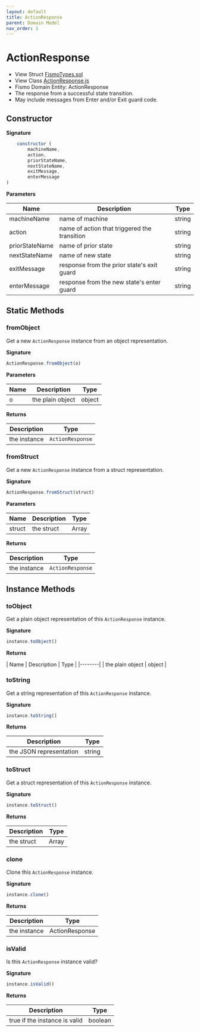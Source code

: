 ```yaml
---
layout: default
title: ActionResponse
parent: Domain Model
nav_order: 1
---
```

# ActionResponse
* View Struct [FismoTypes.sol](https://github.com/cliffhall/Fismo/blob/main/contracts/domain/FismoTypes.sol#L49)
* View Class [ActionResponse.js](https://github.com/cliffhall/Fismo/blob/main/scripts/domain/entity/ActionResponse.js)
* Fismo Domain Entity: ActionResponse
* The response from a successful state transition. 
* May include messages from Enter and/or Exit guard code.

## Constructor
**Signature**

```javascript
    constructor (
        machineName, 
        action, 
        priorStateName, 
        nextStateName,
        exitMessage, 
        enterMessage
)
```

**Parameters**

| Name           | Description                                  | Type   |
|----------------|----------------------------------------------|--------|
| machineName    | name of machine                              | string |
| action         | name of action that triggered the transition | string |
| priorStateName | name of prior state                          | string |
| nextStateName  | name of new state                            | string |
| exitMessage    | response from the prior state's exit guard   | string |
| enterMessage   | response from the new state's enter guard    | string |

## Static Methods

### fromObject
Get a new `ActionResponse` instance from an object representation.

**Signature**
```javascript
ActionResponse.fromObject(o)
```
**Parameters**

| Name     | Description      | Type   |
|----------|------------------|--------|
| o        | the plain object | object | 

**Returns**

| Description       | Type           |
|-------------------|----------------|
| the instance | `ActionResponse` | 

### fromStruct
Get a new `ActionResponse` instance from a struct representation.

**Signature**
```javascript
ActionResponse.fromStruct(struct)
```
**Parameters**

| Name   | Description | Type  |
|--------|-------------|-------|
| struct | the struct  | Array | 

**Returns**

| Description       | Type           |
|-------------------|----------------|
| the instance | `ActionResponse` |

## Instance Methods

### toObject
Get a plain object representation of this `ActionResponse` instance.

**Signature**
```javascript
instance.toObject()
```

**Returns**

| Name    | Description      | Type   |
|--------|
| the plain object | object | 

### toString
Get a string representation of this `ActionResponse` instance.

**Signature**
```javascript
instance.toString()
```

**Returns**

| Description              | Type   |
|--------------------------|--------|
| the JSON representation | string | 

### toStruct
Get a struct representation of this `ActionResponse` instance.

**Signature**
```javascript
instance.toStruct()
```

**Returns**

| Description | Type  |
|-------------|-------|
| the struct  | Array | 

### clone
Clone this `ActionResponse` instance.

**Signature**
```javascript
instance.clone()
```

**Returns**

| Description  | Type           |
|--------------|----------------|
| the instance | ActionResponse | 


### isValid
Is this `ActionResponse` instance valid?

**Signature**
```javascript
instance.isValid()
```

**Returns**

| Description                   | Type    |
|-------------------------------|---------|
| true if the instance is valid | boolean | 
